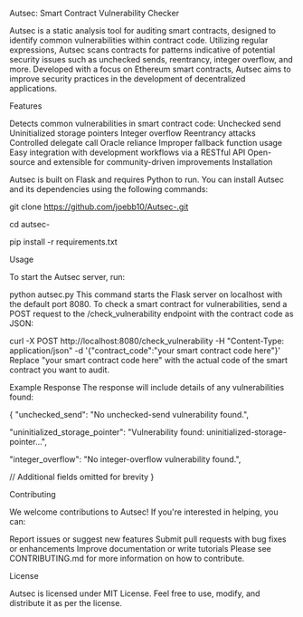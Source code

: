 Autsec: Smart Contract Vulnerability Checker

Autsec is a static analysis tool for auditing smart contracts, designed to identify common vulnerabilities within contract code. Utilizing regular expressions, Autsec scans contracts for patterns indicative of potential security issues such as unchecked sends, reentrancy, integer overflow, and more. Developed with a focus on Ethereum smart contracts, Autsec aims to improve security practices in the development of decentralized applications.

Features

Detects common vulnerabilities in smart contract code:
Unchecked send
Uninitialized storage pointers
Integer overflow
Reentrancy attacks
Controlled delegate call
Oracle reliance
Improper fallback function usage
Easy integration with development workflows via a RESTful API
Open-source and extensible for community-driven improvements
Installation

Autsec is built on Flask and requires Python to run. You can install Autsec and its dependencies using the following commands:


git clone https://github.com/joebb10/Autsec-.git

cd autsec-

pip install -r requirements.txt

Usage

To start the Autsec server, run:

python autsec.py
This command starts the Flask server on localhost with the default port 8080. To check a smart contract for vulnerabilities, send a POST request to the /check_vulnerability endpoint with the contract code as JSON:


curl -X POST http://localhost:8080/check_vulnerability -H "Content-Type: application/json" -d '{"contract_code":"your smart contract code here"}'
Replace "your smart contract code here" with the actual code of the smart contract you want to audit.

Example Response
The response will include details of any vulnerabilities found:

{
  "unchecked_send": "No unchecked-send vulnerability found.",
  
  "uninitialized_storage_pointer": "Vulnerability found: uninitialized-storage-pointer...",
  
  "integer_overflow": "No integer-overflow vulnerability found.",
  
  // Additional fields omitted for brevity
}

Contributing

We welcome contributions to Autsec! If you're interested in helping, you can:

Report issues or suggest new features
Submit pull requests with bug fixes or enhancements
Improve documentation or write tutorials
Please see CONTRIBUTING.md for more information on how to contribute.

License

Autsec is licensed under MIT License. Feel free to use, modify, and distribute it as per the license.

